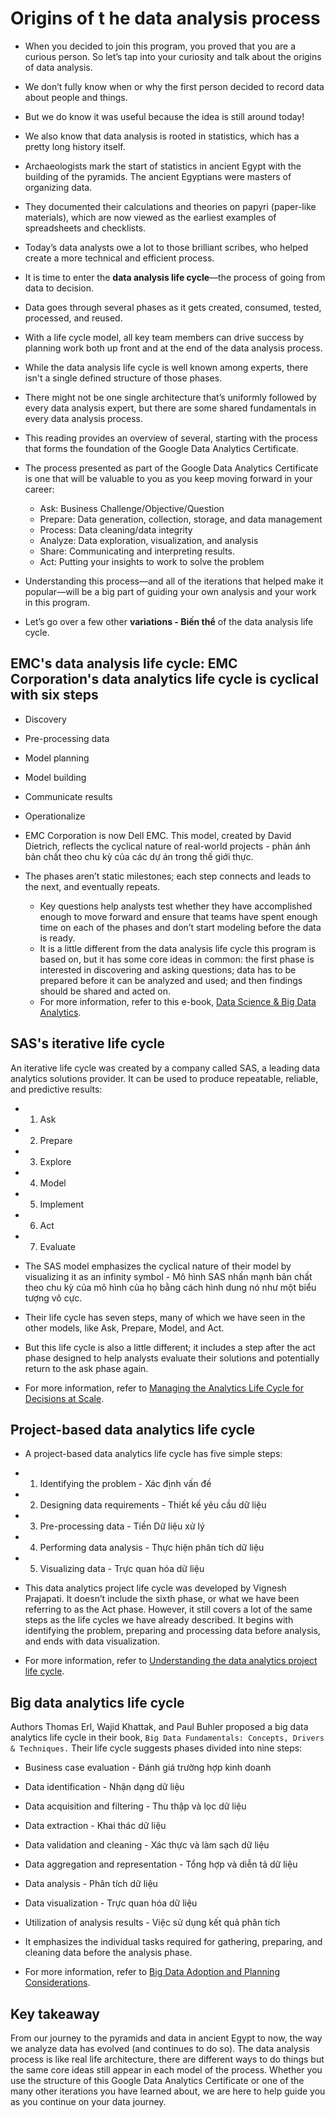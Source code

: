 # Origins of t he data analysis process

- When you decided to join this program, you proved that you are a curious person. So let’s tap into your curiosity and talk about the origins of data analysis.
- We don’t fully know when or why the first person decided to record data about people and things.
- But we do know it was useful because the idea is still around today!  

- We also know that data analysis is rooted in statistics, which has a pretty long history itself.
- Archaeologists mark the start of statistics in ancient Egypt with the building of the pyramids. The ancient Egyptians were masters of organizing data.
- They documented their calculations and theories on papyri (paper-like materials), which are now viewed as the earliest examples of spreadsheets and checklists.
- Today’s data analysts owe a lot to those brilliant scribes, who helped create a more technical and efficient process.

- It is time to enter the **data analysis life cycle**—the process of going from data to decision.
- Data goes through several phases as it gets created, consumed, tested, processed, and reused.
- With a life cycle model, all key team members can drive success by planning work both up front and at the end of the data analysis process.
- While the data analysis life cycle is well known among experts, there isn't a single defined structure of those phases.
- There might not be one single architecture that’s uniformly followed by every data analysis expert, but there are some shared fundamentals in every data analysis process.
- This reading provides an overview of several, starting with the process that forms the foundation of the Google Data Analytics Certificate.

- The process presented as part of the Google Data Analytics Certificate is one that will be valuable to you as you keep moving forward in your career:
  - Ask: Business Challenge/Objective/Question
  - Prepare: Data generation, collection, storage, and data management
  - Process: Data cleaning/data integrity
  - Analyze: Data exploration, visualization, and analysis
  - Share: Communicating and interpreting results.
  - Act:  Putting your insights to work to solve the problem

- Understanding this process—and all of the iterations that helped make it popular—will be a big part of guiding your own analysis and your work in this program.
- Let’s go over a few other **variations - Biến thể** of the data analysis life cycle.

## EMC's data analysis life cycle: EMC Corporation's data analytics life cycle is cyclical with six steps

- Discovery
- Pre-processing data
- Model planning
- Model building
- Communicate results
- Operationalize

- EMC Corporation is now Dell EMC. This model, created by David Dietrich, reflects the cyclical nature of real-world projects - phản ánh bản chất theo chu kỳ của các dự án trong thế giới thực.
- The phases aren’t static milestones; each step connects and leads to the next, and eventually repeats.
  - Key questions help analysts test whether they have accomplished enough to move forward and ensure that teams have spent enough time on each of the phases and don’t start modeling before the data is ready.
  - It is a little different from the data analysis life cycle this program is based on, but it has some core ideas in common: the first phase is interested in discovering and asking questions; data has to be prepared before it can be analyzed and used; and then findings should be shared and acted on.
  - For more information, refer to this e-book, [Data Science & Big Data Analytics](https://onlinelibrary.wiley.com/doi/pdf/10.1002/9781119183686).

## SAS's iterative life cycle

An iterative life cycle was created by a company called SAS, a leading data analytics solutions provider. It can be used to produce repeatable, reliable, and predictive results:

- 1. Ask
- 2. Prepare
- 3. Explore
- 4. Model
- 5. Implement
- 6. Act
- 7. Evaluate

- The SAS model emphasizes the cyclical nature of their model by visualizing it as an infinity symbol - Mô hình SAS nhấn mạnh bản chất theo chu kỳ của mô hình của họ bằng cách hình dung nó như một biểu tượng vô cực.
- Their life cycle has seven steps, many of which we have seen in the other models, like Ask, Prepare, Model, and Act.
- But this life cycle is also a little different; it includes a step after the act phase designed to help analysts evaluate their solutions and potentially return to the ask phase again.
- For more information, refer to [Managing the Analytics Life Cycle for Decisions at Scale](https://www.sas.com/content/dam/SAS/en_us/doc/whitepaper1/manage-analytical-life-cycle-continuous-innovation-106179.pdf).

## Project-based data analytics life cycle

- A project-based data analytics life cycle has five simple steps:
- 1. Identifying the problem - Xác định vấn đề
- 2. Designing data requirements - Thiết kế yêu cầu dữ liệu
- 3. Pre-processing data - Tiền Dữ liệu xử lý
- 4. Performing data analysis - Thực hiện phân tích dữ liệu
- 5. Visualizing data - Trực quan hóa dữ liệu

- This data analytics project life cycle was developed by Vignesh Prajapati. It doesn’t include the sixth phase, or what we have been referring to as the Act phase. However, it still covers a lot of the same steps as the life cycles we have already described. It begins with identifying the problem, preparing and processing data before analysis, and ends with data visualization.
- For more information, refer to [Understanding the data analytics project life cycle](http://pingax.com/understanding-data-analytics-project-life-cycle/).

## Big data analytics life cycle

Authors Thomas Erl, Wajid Khattak, and Paul Buhler proposed a big data analytics life cycle in their book, `Big Data Fundamentals: Concepts, Drivers & Techniques.` Their life cycle suggests phases divided into nine steps:

- Business case evaluation - Đánh giá trường hợp kinh doanh
- Data identification - Nhận dạng dữ liệu
- Data acquisition and filtering - Thu thập và lọc dữ liệu
- Data extraction - Khai thác dữ liệu
- Data validation and cleaning - Xác thực và làm sạch dữ liệu
- Data aggregation and representation - Tổng hợp và diễn tả dữ liệu
- Data analysis - Phân tích dữ liệu
- Data visualization - Trực quan hóa dữ liệu
- Utilization of analysis results - Việc sử dụng kết quả phân tích

- It emphasizes the individual tasks required for gathering, preparing, and cleaning data before the analysis phase.
- For more information, refer to [Big Data Adoption and Planning Considerations](https://www.informit.com/articles/article.aspx?p=2473128&seqNum=11&ranMID=24808).

## Key takeaway

From our journey to the pyramids and data in ancient Egypt to now, the way we analyze data has evolved (and continues to do so).
The data analysis process is like real life architecture, there are different ways to do things but the same core ideas still appear in each model of the process.
Whether you use the structure of this Google Data Analytics Certificate or one of the many other iterations you have learned about, we are here to help guide you as you continue on your data journey.

